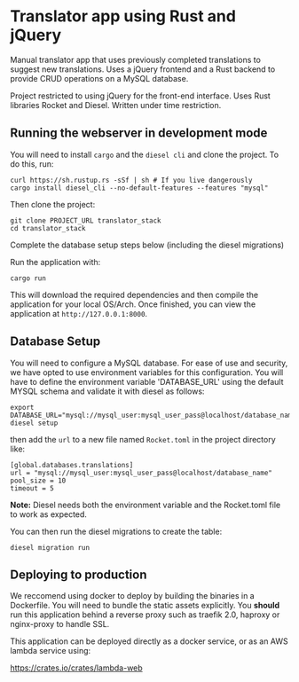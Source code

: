 # Translator app using Rust and jQuery

Manual translator app that uses previously completed translations to suggest new translations. Uses a jQuery frontend and a Rust backend to provide CRUD operations on a MySQL database. 

Project restricted to using jQuery for the front-end interface. Uses Rust libraries Rocket and Diesel. Written under time restriction.

## Running the webserver in development mode

You will need to install `cargo` and the `diesel cli` and clone the project. To do this, run:

```
curl https://sh.rustup.rs -sSf | sh # If you live dangerously
cargo install diesel_cli --no-default-features --features "mysql"
```

Then clone the project:

```
git clone PROJECT_URL translator_stack
cd translator_stack
```

Complete the database setup steps below (including the diesel migrations)

Run the application with:

```
cargo run
```

This will download the required dependencies and then compile the application for your local OS/Arch. Once finished, you can view the application at `http://127.0.0.1:8000`.

## Database Setup

You will need to configure a MySQL database. For ease of use and security, we have opted to use environment variables for this configuration. You will have to define the environment variable 'DATABASE_URL' using the default MYSQL schema and validate it with diesel as follows:

```
export DATABASE_URL="mysql://mysql_user:mysql_user_pass@localhost/database_name"
diesel setup
```

then add the `url` to a new file named `Rocket.toml` in the project directory like:

```
[global.databases.translations]
url = "mysql://mysql_user:mysql_user_pass@localhost/database_name"
pool_size = 10
timeout = 5
```

**Note:** Diesel needs both the environment variable and the Rocket.toml file to work as expected.

You can then run the diesel migrations to create the table:

```
diesel migration run
````

## Deploying to production

We reccomend using docker to deploy by building the binaries in a Dockerfile. You will need to bundle the static assets explicitly. You **should** run this application behind a reverse proxy such as traefik 2.0, haproxy or nginx-proxy to handle SSL.

This application can be deployed directly as a docker service, or as an AWS lambda service using:

https://crates.io/crates/lambda-web